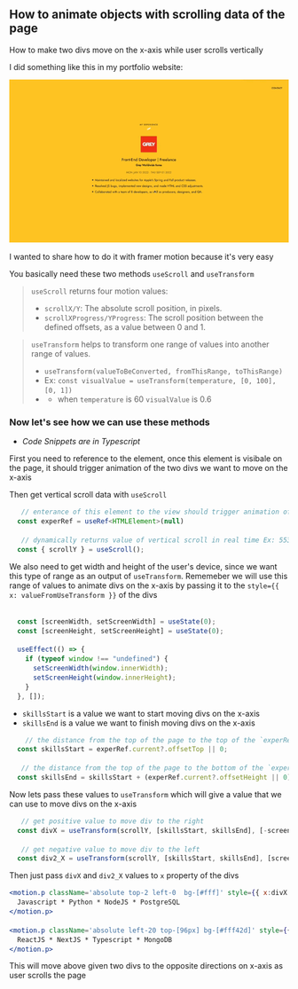 ## How to animate objects with scrolling data of the page 

How to make two divs move on the x-axis while user scrolls vertically 

I did something like this in my portfolio website:

![Scroll Animation Demo](https://github.com/abroroo/til/blob/main/Framer%20Motion/scrollDemo.gif?raw=true)

I wanted to share how to do it with framer motion because it's very easy

You basically need these two methods `useScroll` and `useTransform`

> `useScroll` returns four motion values:
>  - `scrollX/Y`: The absolute scroll position, in pixels.
>  - `scrollXProgress/YProgress`: The scroll position between the defined offsets, as a value between 0 and 1.


> `useTransform` helps to transform one range of values into another range of values.
> - `useTransform(valueToBeConverted, fromThisRange, toThisRange)`
> - Ex: `const visualValue = useTransform(temperature, [0, 100], [0, 1])`
> - - when `temperature` is 60 `visualValue` is 0.6 



### Now let's see how we can use these methods
- _Code Snippets are in Typescript_

First you need to reference to the element, once this element is visibale on the page, it should trigger animation of the two divs we want to move on the x-axis 

Then get vertical scroll data with `useScroll`

```typescript
   // enterance of this element to the view should trigger animation of two divs on the x-axis
  const experRef = useRef<HTMLElement>(null)

   // dynamically returns value of vertical scroll in real time Ex: 553 pixels from the top of the page
  const { scrollY } = useScroll();

```


We also need to get width and height of the user's device, since we want this type of range as an output of  `useTransform`. Rememeber we will use this range of values to animate divs on the x-axis by passing it to the `style={{ x: valueFromUseTransform }}` of the divs

```typescript

  const [screenWidth, setScreenWidth] = useState(0);
  const [screenHeight, setScreenHeight] = useState(0);

  useEffect(() => {
    if (typeof window !== "undefined") {
      setScreenWidth(window.innerWidth);
      setScreenHeight(window.innerHeight);
    }
  }, []);

```

 - `skillsStart` is a value we want to start moving divs on the x-axis
 - `skillsEnd` is a value we want to finish moving divs on the x-axis

```typescript
    // the distance from the top of the page to the top of the `experRef` element.
  const skillsStart = experRef.current?.offsetTop || 0;

   // the distance from the top of the page to the bottom of the `experRef` element.
  const skillsEnd = skillsStart + (experRef.current?.offsetHeight || 0);

```


Now lets pass these values to `useTransform` which will give a value that we can use to move divs on the x-axis

```typescript
   // get positive value to move div to the right 
  const divX = useTransform(scrollY, [skillsStart, skillsEnd], [-screenWidth, screenWidth]);

   // get negative value to move div to the left
  const div2_X = useTransform(scrollY, [skillsStart, skillsEnd], [screenWidth, -screenWidth]);


```

Then just pass `divX` and `div2_X` values to `x` property of the divs


```jsx
<motion.p className='absolute top-2 left-0  bg-[#fff]' style={{ x:divX }}>
  Javascript * Python * NodeJS * PostgreSQL
</motion.p>

<motion.p className='absolute left-20 top-[96px] bg-[#fff42d]' style={{ x: div2_X }}>
  ReactJS * NextJS * Typescript * MongoDB
</motion.p>

```


This will move above given two divs to the opposite directions on x-axis as user scrolls the page 
